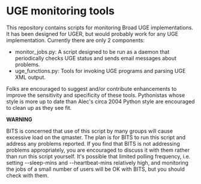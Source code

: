 # UGE monitoring tools

This repository contains scripts for monitoring Broad UGE implementations.  It has been designed for UGER, but would 
probably work for any UGE implementation.  Currently there are only 2 components:

* monitor_jobs.py: A script designed to be run as a daemon that periodically checks UGE status and sends email messages
about problems.
* uge_functions.py: Tools for invoking UGE programs and parsing UGE XML output.

Folks are encouraged to suggest and/or contribute enhancements to improve the sensitivity and specificity of these tools.
Pythonistas whose style is more up to date than Alec's circa 2004 Python style are encouraged to clean up as they see fit.

**WARNING**

BITS is concerned that use of this script by many groups will cause excessive load on the qmaster.  The plan is for BITS
to run this script and address any problems reported.  If you find that BITS is not addressing problems appropriately,
you are encouraged to discuss it with them rather than run this script yourself.  It's possible that limited polling 
frequency, i.e. setting --sleep-mins and --heartbeat-mins relatively high, and monitoring the jobs of a small number
of users will be OK with BITS, but you should check with them.
